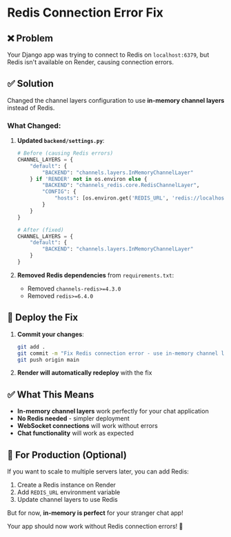 # Redis Connection Error Fix

## ❌ Problem
Your Django app was trying to connect to Redis on `localhost:6379`, but Redis isn't available on Render, causing connection errors.

## ✅ Solution
Changed the channel layers configuration to use **in-memory channel layers** instead of Redis.

### What Changed:

1. **Updated `backend/settings.py`**:
   ```python
   # Before (causing Redis errors)
   CHANNEL_LAYERS = {
       "default": {
           "BACKEND": "channels.layers.InMemoryChannelLayer"
       } if 'RENDER' not in os.environ else {
           "BACKEND": "channels_redis.core.RedisChannelLayer",
           "CONFIG": {
               "hosts": [os.environ.get('REDIS_URL', 'redis://localhost:6379')]
           }
       }
   }
   
   # After (fixed)
   CHANNEL_LAYERS = {
       "default": {
           "BACKEND": "channels.layers.InMemoryChannelLayer"
       }
   }
   ```

2. **Removed Redis dependencies** from `requirements.txt`:
   - Removed `channels-redis>=4.3.0`
   - Removed `redis>=6.4.0`

## 🚀 Deploy the Fix

1. **Commit your changes**:
   ```bash
   git add .
   git commit -m "Fix Redis connection error - use in-memory channel layers"
   git push origin main
   ```

2. **Render will automatically redeploy** with the fix

## ✅ What This Means

- **In-memory channel layers** work perfectly for your chat application
- **No Redis needed** - simpler deployment
- **WebSocket connections** will work without errors
- **Chat functionality** will work as expected

## 🔄 For Production (Optional)

If you want to scale to multiple servers later, you can add Redis:
1. Create a Redis instance on Render
2. Add `REDIS_URL` environment variable
3. Update channel layers to use Redis

But for now, **in-memory is perfect** for your stranger chat app!

Your app should now work without Redis connection errors! 🎉
